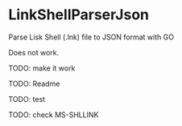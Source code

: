 # LinkShellParserJson
Parse Lisk Shell (.lnk) file to JSON format with GO 

Does not work.

TODO: make it work

TODO: Readme

TODO: test

TODO: check MS-SHLLINK
